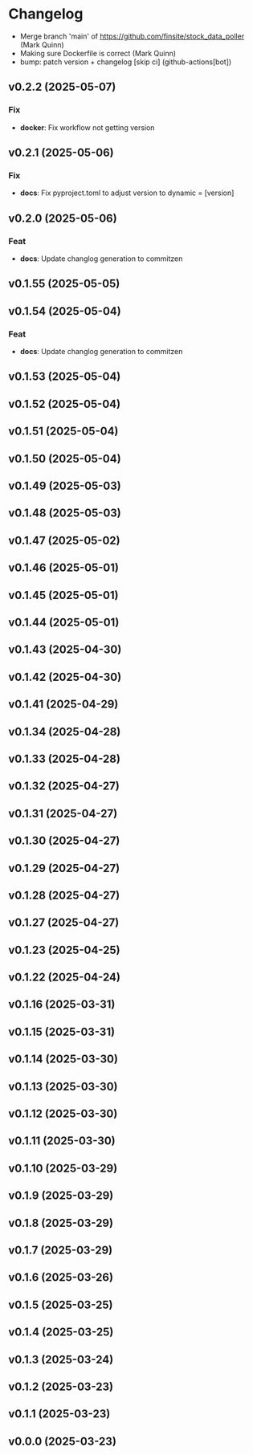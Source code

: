 # Changelog


- Merge branch 'main' of https://github.com/finsite/stock_data_poller (Mark
  Quinn)
- Making sure Dockerfile is correct (Mark Quinn)
- bump: patch version + changelog [skip ci] (github-actions[bot])

## v0.2.2 (2025-05-07)

### Fix

- **docker**: Fix workflow not getting version

## v0.2.1 (2025-05-06)

### Fix

- **docs**: Fix pyproject.toml to adjust version to dynamic = [version]

## v0.2.0 (2025-05-06)

### Feat

- **docs**: Update changlog generation to commitzen

## v0.1.55 (2025-05-05)

## v0.1.54 (2025-05-04)

### Feat

- **docs**: Update changlog generation to commitzen

## v0.1.53 (2025-05-04)

## v0.1.52 (2025-05-04)

## v0.1.51 (2025-05-04)

## v0.1.50 (2025-05-04)

## v0.1.49 (2025-05-03)

## v0.1.48 (2025-05-03)

## v0.1.47 (2025-05-02)

## v0.1.46 (2025-05-01)

## v0.1.45 (2025-05-01)

## v0.1.44 (2025-05-01)

## v0.1.43 (2025-04-30)

## v0.1.42 (2025-04-30)

## v0.1.41 (2025-04-29)

## v0.1.34 (2025-04-28)

## v0.1.33 (2025-04-28)

## v0.1.32 (2025-04-27)

## v0.1.31 (2025-04-27)

## v0.1.30 (2025-04-27)

## v0.1.29 (2025-04-27)

## v0.1.28 (2025-04-27)

## v0.1.27 (2025-04-27)

## v0.1.23 (2025-04-25)

## v0.1.22 (2025-04-24)

## v0.1.16 (2025-03-31)

## v0.1.15 (2025-03-31)

## v0.1.14 (2025-03-30)

## v0.1.13 (2025-03-30)

## v0.1.12 (2025-03-30)

## v0.1.11 (2025-03-30)

## v0.1.10 (2025-03-29)

## v0.1.9 (2025-03-29)

## v0.1.8 (2025-03-29)

## v0.1.7 (2025-03-29)

## v0.1.6 (2025-03-26)

## v0.1.5 (2025-03-25)

## v0.1.4 (2025-03-25)

## v0.1.3 (2025-03-24)

## v0.1.2 (2025-03-23)

## v0.1.1 (2025-03-23)

## v0.0.0 (2025-03-23)

